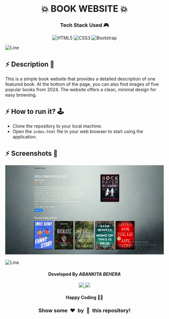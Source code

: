 <h1 align='center'><b>💥 BOOK WEBSITE 💥</b></h1>

<!-- -------------------------------------------------------------------------------------------------------------- -->

<h3 align='center'>Tech Stack Used 🎮</h3>
<!-- enlist all the technologies used to create this project from them (Remove comment using 'ctrl+z' or 'command+z') -->

<div align='center'>

   ![HTML5](https://img.shields.io/badge/html5-%23E34F26.svg?style=for-the-badge&logo=html5&logoColor=white) 
   ![CSS3](https://img.shields.io/badge/css3-%231572B6.svg?style=for-the-badge&logo=css3&logoColor=white) 
   ![Bootstrap](https://img.shields.io/badge/bootstrap-%238511FA.svg?style=for-the-badge&logo=bootstrap&logoColor=white) 
  <!-- ![JavaScript](https://img.shields.io/badge/javascript-%23323330.svg?style=for-the-badge&logo=javascript&logoColor=%23F7DF1E) -->
  <!-- ![jQuery](https://img.shields.io/badge/jquery-%230769AD.svg?style=for-the-badge&logo=jquery&logoColor=white) -->
  <!-- ![React](https://img.shields.io/badge/react-%2320232a.svg?style=for-the-badge&logo=react&logoColor=%2361DAFB) -->
  <!-- ![Redux](https://img.shields.io/badge/redux-%23593d88.svg?style=for-the-badge&logo=redux&logoColor=white) -->
  <!-- ![TailwindCSS](https://img.shields.io/badge/tailwindcss-%2338B2AC.svg?style=for-the-badge&logo=tailwind-css&logoColor=white) -->
  <!-- ![Web3.js](https://img.shields.io/badge/web3.js-F16822?style=for-the-badge&logo=web3.js&logoColor=white) -->
  <!-- ![Express.js](https://img.shields.io/badge/express.js-%23404d59.svg?style=for-the-badge&logo=express&logoColor=%2361DAFB) -->
  <!-- ![Angular.js](https://img.shields.io/badge/angular.js-%23E23237.svg?style=for-the-badge&logo=angularjs&logoColor=white) -->
  <!-- ![Next JS](https://img.shields.io/badge/Next-black?style=for-the-badge&logo=next.js&logoColor=white) -->
  <!-- ![NodeJS](https://img.shields.io/badge/node.js-6DA55F?style=for-the-badge&logo=node.js&logoColor=white) -->
  <!-- ![Vue.js](https://img.shields.io/badge/vuejs-%2335495e.svg?style=for-the-badge&logo=vuedotjs&logoColor=%234FC08D) -->
  <!-- ![MongoDB](https://img.shields.io/badge/MongoDB-%234ea94b.svg?style=for-the-badge&logo=mongodb&logoColor=white) -->
</div>


![Line](https://github.com/Avdhesh-Varshney/WebMasterLog/assets/114330097/4b78510f-a941-45f8-a9d5-80ed0705e847)

<!-- -------------------------------------------------------------------------------------------------------------- -->

## :zap: Description 📃

<div>
  <!-- <p>Add Description of the project</p> -->
    <p>This is a simple book website that provides a detailed description of one featured book. At the bottom of the page, you can also find images of five popular books from 2024. The website offers a clean, minimal design for easy browsing.

</p>
</div>


<!-- -------------------------------------------------------------------------------------------------------------- -->

## :zap: How to run it? 🕹️

<!-- Add steps how to run this project -->
- Clone the repository to your local machine.
- Open the `index.html` file in your web browser to start using the application.


<!-- -------------------------------------------------------------------------------------------------------------- -->

## :zap: Screenshots 📸
<!-- add the screenshot of the project (Mandatory) -->
![Screenshot](screenshot.webp)




![Line](https://github.com/Avdhesh-Varshney/WebMasterLog/assets/114330097/4b78510f-a941-45f8-a9d5-80ed0705e847)

<!-- -------------------------------------------------------------------------------------------------------------- -->

<h4 align='center'>Developed By <b><i>ABANKITA BEHERA</i></b> </h4>
<p align='center'>
  <a href='www.linkedin.com/in/abankita-behera-210836227'>
    <img src='https://img.shields.io/badge/linkedin-%230077B5.svg?style=for-the-badge&logo=linkedin&logoColor=white' />
  </a>
  <a href='https://github.com/Abankita'>
    <img src='https://img.shields.io/badge/github-%23121011.svg?style=for-the-badge&logo=github&logoColor=white' />
  </a>
</p>

<h4 align='center'>Happy Coding 🧑‍💻</h4>

<h3 align="center">Show some &nbsp;❤️&nbsp; by &nbsp;🌟&nbsp; this repository!</h3>
